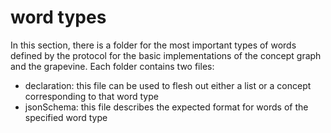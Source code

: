 word types
=====

In this section, there is a folder for the most important types of words defined by the protocol for the basic implementations of the concept graph and the grapevine. Each folder contains two files:
- declaration: this file can be used to flesh out either a list or a concept corresponding to that word type
- jsonSchema: this file describes the expected format for words of the specified word type
